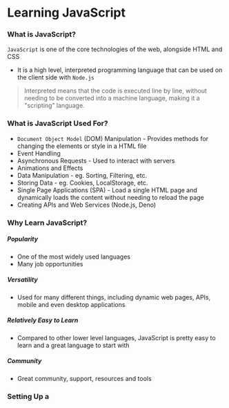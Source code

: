 # Learning JavaScript
### What is JavaScript?
`JavaScript` is one of the core technologies of the web, alongside HTML and CSS
- It is a high level, interpreted programming language that can be used on the client side with `Node.js`

> Interpreted means that the code is executed line by line, without needing to be converted into a machine language, making it a "scripting" language.

### What is JavaScript Used For?
- `Document Object Model` (DOM) Manipulation - Provides methods for changing the elements or style in a HTML file
- Event Handling
- Asynchronous Requests - Used to interact with servers
- Animations and Effects
- Data Manipulation - eg. Sorting, Filtering, etc.
- Storing Data - eg. Cookies, LocalStorage, etc.
- Single Page Applications (SPA) - Load a single HTML page and dynamically loads the content without needing to reload the page
- Creating APIs and Web Services (Node.js, Deno)

### Why Learn JavaScript?
##### Popularity
- One of the most widely used languages
- Many job opportunities
##### Versatility
- Used for many different things, including dynamic web pages, APIs, mobile and even desktop applications
##### Relatively Easy to Learn
- Compared to other lower level languages, JavaScript is pretty easy to learn and a great language to start with
##### Community
- Great community, support, resources and tools

### Setting Up a